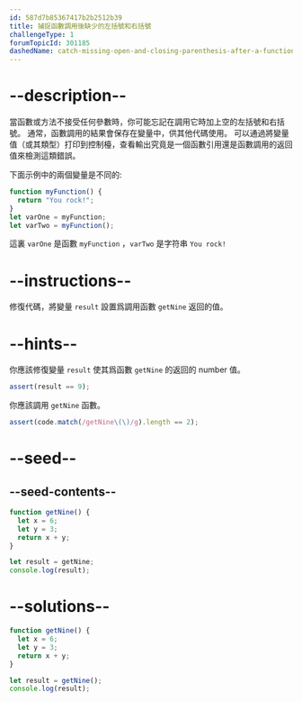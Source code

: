 ```yaml
---
id: 587d7b85367417b2b2512b39
title: 捕捉函數調用後缺少的左括號和右括號
challengeType: 1
forumTopicId: 301185
dashedName: catch-missing-open-and-closing-parenthesis-after-a-function-call
---
```


# --description--

當函數或方法不接受任何參數時，你可能忘記在調用它時加上空的左括號和右括號。 通常，函數調用的結果會保存在變量中，供其他代碼使用。 可以通過將變量值（或其類型）打印到控制檯，查看輸出究竟是一個函數引用還是函數調用的返回值來檢測這類錯誤。

下面示例中的兩個變量是不同的:

```js
function myFunction() {
  return "You rock!";
}
let varOne = myFunction;
let varTwo = myFunction();
```

這裏 `varOne` 是函數 `myFunction` ，`varTwo` 是字符串 `You rock!`

# --instructions--

修復代碼，將變量 `result` 設置爲調用函數 `getNine` 返回的值。

# --hints--

你應該修復變量 `result` 使其爲函數 `getNine` 的返回的 number 值。

```js
assert(result == 9);
```

你應該調用 `getNine` 函數。

```js
assert(code.match(/getNine\(\)/g).length == 2);
```

# --seed--

## --seed-contents--

```js
function getNine() {
  let x = 6;
  let y = 3;
  return x + y;
}

let result = getNine;
console.log(result);
```

# --solutions--

```js
function getNine() {
  let x = 6;
  let y = 3;
  return x + y;
}

let result = getNine();
console.log(result);
```
